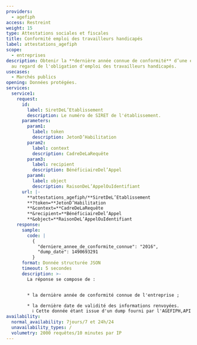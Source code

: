 ```yaml
---
providers:
  - agefiph
access: Restreint
weight: 15
type: Attestations sociales et fiscales
title: Conformité emploi des travailleurs handicapés
label: attestations_agefiph
scope:
  - entreprises
description: Obtenir la **dernière année connue de conformité** d’une entreprise
  au regard de l'obligation d'emploi des travailleurs handicapés.
usecases:
  - Marchés publics
opening: Données protégées.
services:
  service1:
    request:
      id:
        label: SiretDeL’Etablissement
        description: Le numéro de SIRET de l'établissement.
      parameters:
        param1:
          label: token
          description: JetonD’Habilitation
        param2:
          label: context
          description: CadreDeLaRequête
        param3:
          label: recipient
          description: BénéficiaireDel’Appel
        param4:
          label: object
          description: RaisonDeL’AppelOuIdentifiant
      url: |-
        **attestations_agefiph/**SiretDeL’Etablissement
        **?token=**JetonD’Habilitation
        **&context=**CadreDeLaRequête
        **&recipient=**BénéficiaireDel’Appel
        **&object=**RaisonDeL’AppelOuIdentifiant
    response:
      sample:
        code: |
          {
            "derniere_annee_de_conformite_connue": "2016",
            "dump_date": 1490693291
          }
      format: Donnée structurée JSON
      timeout: 5 secondes
      description: >-
        La réponse se compose de :


        * la dernière année de conformité connue de l'entreprise ;

        * la dernière date de validité des informations renvoyées.
          ℹ️ Cette donnée étant issue d'un dump fourni par l'AGEFIPH,API Entreprise vous la transmet.
availability:
  normal_availability: 7jours/7 et 24h/24
  unavailability_types: /
  volumetry: 2000 requêtes/10 minutes par IP
---
```

